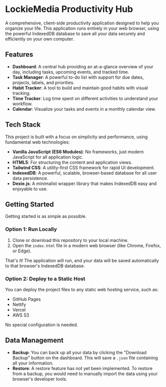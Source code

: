 # LockieMedia Productivity Hub

A comprehensive, client-side productivity application designed to help you organize your life. This application runs entirely in your web browser, using the powerful IndexedDB database to save all your data securely and efficiently on your own computer.

## Features

* **Dashboard**: A central hub providing an at-a-glance overview of your day, including tasks, upcoming events, and tracked time.
* **Task Manager**: A powerful to-do list with support for due dates, projects, labels, and priorities.
* **Habit Tracker**: A tool to build and maintain good habits with visual tracking.
* **Time Tracker**: Log time spent on different activities to understand your workflow.
* **Calendar**: Visualize your tasks and events in a monthly calendar view.

## Tech Stack

This project is built with a focus on simplicity and performance, using fundamental web technologies:

* **Vanilla JavaScript (ES6 Modules)**: No frameworks, just modern JavaScript for all application logic.
* **HTML5**: For structuring the content and application views.
* **Tailwind CSS**: A utility-first CSS framework for rapid UI development.
* **IndexedDB**: A powerful, scalable, browser-based database for all user data persistence.
* **Dexie.js**: A minimalist wrapper library that makes IndexedDB easy and enjoyable to use.

## Getting Started

Getting started is as simple as possible.

### Option 1: Run Locally

1.  Clone or download this repository to your local machine.
2.  Open the `index.html` file in a modern web browser (like Chrome, Firefox, or Edge).

That's it! The application will run, and your data will be saved automatically to that browser's IndexedDB database.

### Option 2: Deploy to a Static Host

You can deploy the project files to any static web hosting service, such as:

* GitHub Pages
* Netlify
* Vercel
* AWS S3

No special configuration is needed.

## Data Management

* **Backup**: You can back up all your data by clicking the "Download Backup" button on the dashboard. This will save a `.json` file containing all your information.
* **Restore**: A restore feature has not yet been implemented. To restore from a backup, you would need to manually import the data using your browser's developer tools.